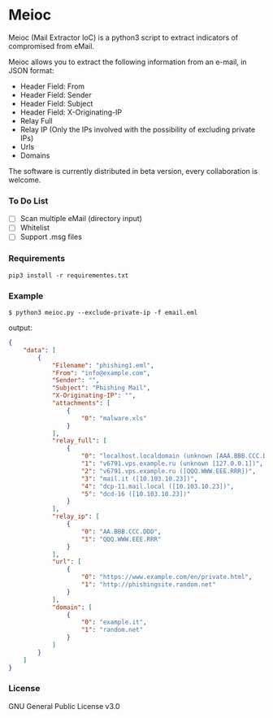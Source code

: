 # Meioc

Meioc (Mail Extractor IoC) is a python3 script to extract indicators of compromised from eMail.

Meioc allows you to extract the following information from an e-mail, in JSON format:

* Header Field: From
* Header Field: Sender
* Header Field: Subject
* Header Field: X-Originating-IP
* Relay Full
* Relay IP (Only the IPs involved with the possibility of excluding private IPs)
* Urls
* Domains

The software is currently distributed in beta version, every collaboration is welcome.

### To Do List

- [ ] Scan multiple eMail (directory input)
- [ ] Whitelist
- [ ] Support .msg files

### Requirements
```
pip3 install -r requirementes.txt
```

### Example
```
$ python3 meioc.py --exclude-private-ip -f email.eml 
```
output:
```json
{
    "data": [
        {
            "Filename": "phishing1.eml",
            "From": "info@example.com",
            "Sender": "",
            "Subject": "Phishing Mail",
            "X-Originating-IP": "",
            "attachments": [
                {
                    "0": "malware.xls"
                }
            ],
            "relay_full": [
                {
                    "0": "localhost.localdomain (unknown [AAA.BBB.CCC.DDD])",
                    "1": "v6791.vps.example.ru (unknown [127.0.0.1])",
                    "2": "v6791.vps.example.ru ([QQQ.WWW.EEE.RRR])",
                    "3": "mail.it ([10.103.10.23])",
                    "4": "dcp-11.mail.local ([10.103.10.23])",
                    "5": "dcd-16 ([10.103.10.23])"
                }
            ],
            "relay_ip": [
                {
                    "0": "AA.BBB.CCC.DDD",
                    "1": "QQQ.WWW.EEE.RRR"
                }
            ],
            "url": [
                {
                    "0": "https://www.example.com/en/private.html",
                    "1": "http://phishingsite.random.net"
                }
            ],
            "domain": [
                {
                    "0": "example.it",
                    "1": "random.net"
                }
            ]
        }
    ]
}
```

### License

GNU General Public License v3.0
